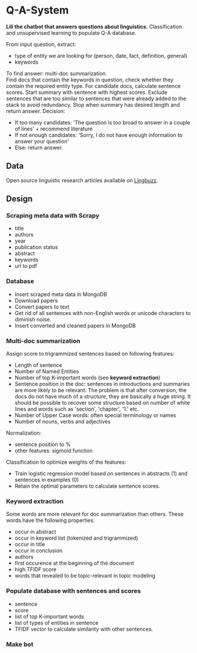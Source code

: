 # Q-A-System
__Lili the chatbot that answers questions about linguistics.__
Classification and unsupervised learning to populate Q-A database.

From input question, extract:
* type of entity we are looking for (person, date, fact, definition, general)
* keywords

To find answer: multi-doc summarization.  
Find docs that contain the keywords in question, check whether they contain the required entity type.
For candidate docs, calculate sentence scores. Start summary with sentence with highest scores. Exclude sentences that are too similar to sentences that were already added to the stack to avoid redundancy. Stop when summary has desired length and return answer.
Decision:
* If too many candidates: 'The question is too broad to answer in a couple of lines' + recommend literature
* If not enough candidates: 'Sorry, I do not have enough information to answer your question'
* Else: return answer.

## Data

Open source linguistic research articles available on [Lingbuzz](https://ling.auf.net).

## Design

### Scraping meta data with Scrapy

* title
* authors
* year
* publication status
* abstract
* keywords
* url to pdf


### Database

* Insert scraped meta data in MongoDB
* Download papers
* Convert papers to text
* Get rid of all sentences with non-English words or unicode characters to diminish noise.
* Insert converted and cleaned papers in MongoDB

### Multi-doc summarization
Assign score to trigrammized sentences based on following features:
* Length of sentence
* Number of Named Entities
* Number of top K-important words (see __keyword extraction__)
* Sentence position in the doc: sentences in introductions and summaries are more likely to be relevant. The problem is that after conversion, the docs do not have much of a structure, they are basically a huge string. It should be possible to recover some structure based on number of white lines and words such as 'section', 'chapter', '1.' etc.
* Number of Upper Case words: often special terminology or names
* Number of nouns, verbs and adjectives

Normalization:
* sentence position to %
* other features: sigmoid function

Classification to optimize weights of the features:
* Train logistic regression model based on sentences in abstracts (1) and sentences in examples (0)
* Retain the optimal parameters to calculate sentence scores.

### Keyword extraction
Some words are more relevant for doc summarization than others. These words have the following properties:
* occur in abstract
* occur in keyword list (tokenized and trigrammized)
* occur in title
* occur in conclusion
* authors
* first occurence at the beginning of the document
* high TFIDF score
* words that revealed to be topic-relevant in topic modeling

### Populate database with sentences and scores
* sentence
* score
* list of top K-important words
* list of types of entities in sentence
* TFIDF vector to calculate similarity with other sentences.

### Make bot
